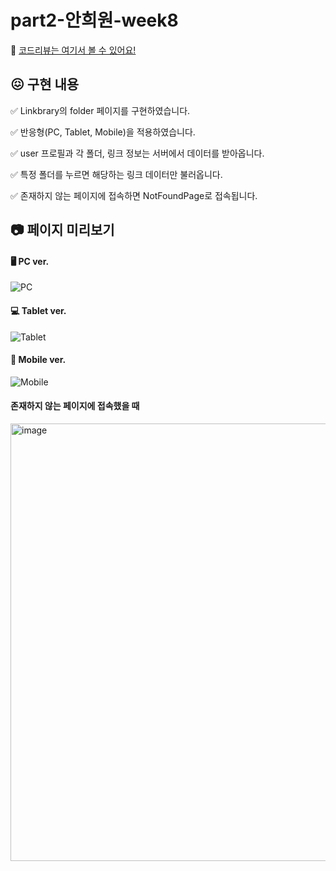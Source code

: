# part2-안희원-week8

💌 [코드리뷰는 여기서 볼 수 있어요!](https://github.com/codeit-bootcamp-frontend/1-Weekly-Mission/pull/344)

## 😖 구현 내용

✅ Linkbrary의 folder 페이지를 구현하였습니다.

✅ 반응형(PC, Tablet, Mobile)을 적용하였습니다.

✅ user 프로필과 각 폴더, 링크 정보는 서버에서 데이터를 받아옵니다.

✅ 특정 폴더를 누르면 해당하는 링크 데이터만 불러옵니다.

✅ 존재하지 않는 페이지에 접속하면 NotFoundPage로 접속됩니다.

## 📷 페이지 미리보기

#### 🖥️ PC ver.
![PC](https://github.com/naya-h2/1-Weekly-Mission/assets/103186362/b6f8a96a-0a27-4bcf-bef3-d5aab3f46fb4)

#### 💻 Tablet ver.
![Tablet](https://github.com/naya-h2/1-Weekly-Mission/assets/103186362/a3fcecaa-5b82-43f6-8820-f3829e35839c)

#### 📱 Mobile ver.
![Mobile](https://github.com/naya-h2/1-Weekly-Mission/assets/103186362/638151f8-d49b-486f-9732-604226f6f36a)


#### 존재하지 않는 페이지에 접속했을 때
<img width="700" alt="image" src="https://github.com/naya-h2/1-Weekly-Mission/assets/103186362/2f92f621-25aa-472b-965c-eae1c17d5f1e">
